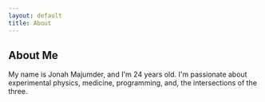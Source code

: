 ```yaml
---
layout: default
title: About
---
```


<h2>About Me</h2>

<p>My name is Jonah Majumder, and I'm 24 years old. I'm passionate about experimental physics, medicine, programming, and, the intersections of the three.</p>